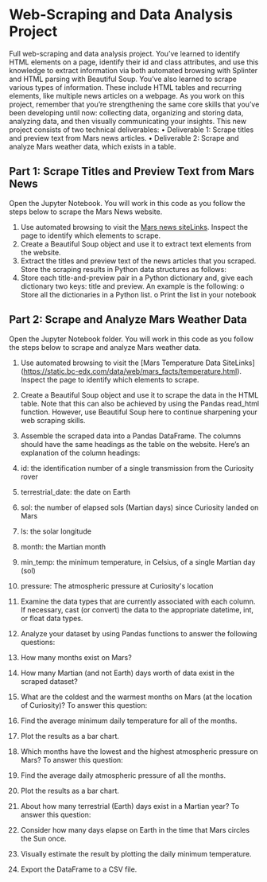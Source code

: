 # Web-Scraping and Data Analysis Project


Full web-scraping and data analysis project. You’ve learned to identify HTML elements on a page, identify their id and class attributes, and use this knowledge to extract information via both automated browsing with Splinter and HTML parsing with Beautiful Soup. You’ve also learned to scrape various types of information. These include HTML tables and recurring elements, like multiple news articles on a webpage.
As you work on this project, remember that you’re strengthening the same core skills that you’ve been developing until now: collecting data, organizing and storing data, analyzing data, and then visually communicating your insights.
 This new project consists of two technical deliverables:
•	Deliverable 1: Scrape titles and preview text from Mars news articles.
•	Deliverable 2: Scrape and analyze Mars weather data, which exists in a table.
## Part 1: Scrape Titles and Preview Text from Mars News

Open the Jupyter Notebook. You will work in this code as you follow the steps below to scrape the Mars News website.
1.	Use automated browsing to visit the [Mars news siteLinks](https://github.com/user/repo/blob/branch/other_file.md). Inspect the page to identify which elements to scrape.
2.	Create a Beautiful Soup object and use it to extract text elements from the website.
3.	Extract the titles and preview text of the news articles that you scraped. Store the scraping results in Python data structures as follows:
1.	Store each title-and-preview pair in a Python dictionary and, give each dictionary two keys: title and preview. An example is the following:
  o	Store all the dictionaries in a Python list.
  o	Print the list in your notebook
## Part 2: Scrape and Analyze Mars Weather Data

Open the Jupyter Notebook folder. You will work in this code as you follow the steps below to scrape and analyze Mars weather data.
1.	Use automated browsing to visit the  [Mars Temperature Data SiteLinks] (https://static.bc-edx.com/data/web/mars_facts/temperature.html). Inspect the page to identify which elements to scrape. 

2.	Create a Beautiful Soup object and use it to scrape the data in the HTML table. Note that this can also be achieved by using the Pandas read_html function. However, use Beautiful Soup here to continue sharpening your web scraping skills.
3.	Assemble the scraped data into a Pandas DataFrame. The columns should have the same headings as the table on the website. Here’s an explanation of the column headings:
 1.	id: the identification number of a single transmission from the Curiosity rover
 2.	terrestrial_date: the date on Earth
 3.	sol: the number of elapsed sols (Martian days) since Curiosity landed on Mars
 4.	ls: the solar longitude
 5.	month: the Martian month
 6.	min_temp: the minimum temperature, in Celsius, of a single Martian day (sol)
 7.	pressure: The atmospheric pressure at Curiosity's location
4.	Examine the data types that are currently associated with each column. If necessary, cast (or convert) the data to the appropriate datetime, int, or float data types.
5.	Analyze your dataset by using Pandas functions to answer the following questions:
 1.	How many months exist on Mars?
 2.	How many Martian (and not Earth) days worth of data exist in the scraped dataset?
 3.	What are the coldest and the warmest months on Mars (at the location of Curiosity)? To answer this question:
  1.	Find the average minimum daily temperature for all of the months.
  2.	Plot the results as a bar chart.
4.	Which months have the lowest and the highest atmospheric pressure on Mars? To answer this question:
 1.	Find the average daily atmospheric pressure of all the months.
 2.	Plot the results as a bar chart.
5.	About how many terrestrial (Earth) days exist in a Martian year? To answer this question:
 1.	Consider how many days elapse on Earth in the time that Mars circles the Sun once.
 2.	Visually estimate the result by plotting the daily minimum temperature.
6.	Export the DataFrame to a CSV file.


 

 

